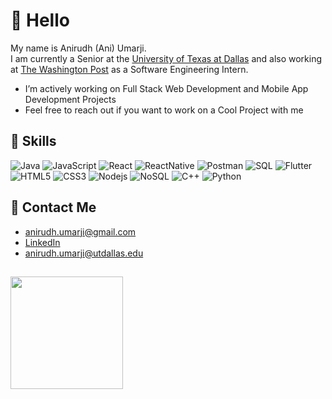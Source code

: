 

# 👋 Hello 
My name is Anirudh (Ani) Umarji.  
I am currently a Senior at the [University of Texas at Dallas](https://cs.utdallas.edu/) and also working at [The Washington Post](https://www.washingtonpost.com/) as a Software Engineering Intern.


-  I’m actively working on Full Stack Web Development and Mobile App Development Projects
-  Feel free to reach out if you want to work on a Cool Project with me
   
   
## 🌱 Skills

![Java](https://img.shields.io/badge/-Java-black?style=flat-square&logo=java&logoColor=blue)  ![JavaScript](https://img.shields.io/badge/-JavaScript-black?style=flat-square&logo=javascript&logoColor=yellow)  ![React](https://img.shields.io/badge/-React-black?style=flat-square&logo=react&logoColor=blue)  ![ReactNative](https://img.shields.io/badge/-ReactNative-black?style=flat-square&logo=reactnative&logoColor=blue)  ![Postman](https://img.shields.io/badge/-Postman-black?style=flat-square&logo=postman&logoColor=orange)  ![SQL](https://img.shields.io/badge/-Sql-black?style=flat-square&logo=sql)  ![Flutter](https://img.shields.io/badge/-Flutter-black?style=flat-square&logo=flutter&logoColor=blue)  ![HTML5](https://img.shields.io/badge/-HTML5-black?style=flat-square&logo=html5) ![CSS3](https://img.shields.io/badge/-CSS3-black?style=flat-square&logo=css3&logoColor=blue) ![Nodejs](https://img.shields.io/badge/-NodeJs-black?style=flat-square&logo=nodejs)  ![NoSQL](https://img.shields.io/badge/-MongoDB-black?style=flat-square&logo=mongodb)  ![C++](https://img.shields.io/badge/-C++-black?style=flat-square&logo=c%2B%2b&logoColor=blue) ![Python](https://img.shields.io/badge/-Python-black?style=flat-square&logo=python)


## 👀 Contact Me

- anirudh.umarji@gmail.com 
- [LinkedIn](https://www.linkedin.com/in/anirudhumarji/)
- anirudh.umarji@utdallas.edu 

##
<img height="180em" src="https://github-readme-stats.vercel.app/api?username=Ani512&show_icons=true&hide_border=true&&count_private=true&include_all_commits=true" />


<!---
Ani512/Ani512 is a ✨ special ✨ repository because its `README.md` (this file) appears on your GitHub profile.
You can click the Preview link to take a look at your changes.
--->
